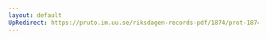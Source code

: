 ```yaml
---
layout: default
UpRedirect: https://pruto.im.uu.se/riksdagen-records-pdf/1874/prot-1874--ak--501/prot-1874--ak--501_007.pdf
---
```

